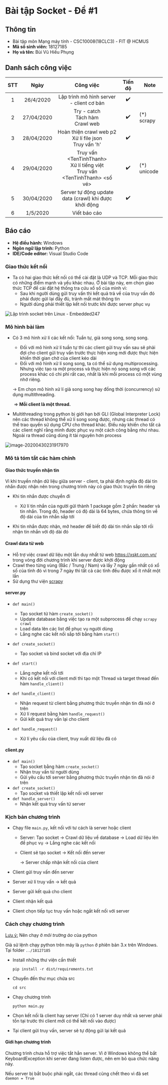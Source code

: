# Bài tập Socket - Đề #1

## Thông tin

* Bài tập môn Mạng máy tính - CSC10008(18CLC3) - FIT @ HCMUS
* **Mã số sinh viên:** 18127185
* **Họ và tên:** Bùi Vũ Hiếu Phụng

## Danh sách công việc

| STT  |    Ngày    |                          Công việc                           |      Tiến độ       | Note        |
| :--: | :--------: | :----------------------------------------------------------: | :----------------: | ----------- |
|  1   | 26/4/2020  |           Lập trình mô hình server - client cơ bản           | :heavy_check_mark: |             |
|  2   | 27/04/2020 |          Try - catch<br /> Tách hàm<br />Crawl web           | :heavy_check_mark: | (*) scrapy  |
|  3   | 28/04/2020 | Hoàn thiện crawl web p2<br />Xử lí file json<br />Truy vấn 'h' | :heavy_check_mark: |             |
|  4   | 29/04/2020 | Truy vấn \<TenTinhThanh\> <br />Xử lí tiếng việt<br />Truy vấn \<TenTinhThanh\> \<số vé\> | :heavy_check_mark: | (*) unicode |
|  5   | 30/04/2020 |    Server tự động update data (crawl) khi được khởi động     | :heavy_check_mark: |             |
|  6   |  1/5/2020  |                         Viết báo cáo                         |                    |             |

<div style="page-break-after: always; break-after: page;"></div>

## Báo cáo

* **Hệ điều hành:** Windows
* **Ngôn ngữ lập trình:** Python
* **IDE/Code editor:** Visual Studio Code

### Giao thức kết nối

* Ta có hai giao thức kết nối có thể cài đặt là UDP và TCP. Mỗi giao thức có những điểm mạnh và yếu khác nhau. Ở bài tập này, em chọn giao thức TCP để cài đặt hệ thống tra cứu xổ số của mình vì:
  * Sau khi người dùng gửi truy vấn thì kết quả trả về của truy vấn đó phải được gửi lại đầy đủ, tránh mất mát thông tin
  * Người dùng phải thiết lập kết nối trước khi được server phục vụ


![Lập trình socket trên Linux - Embedded247](https://sites.google.com/site/embedded247/_/rsrc/1346224832484/npcourse/lap-trinh-c-socket/sockttcp.jpg)

### Mô hình bài làm

* Có 3 mô hình xử lí các kết nối: Tuần tự, giả song song, song song.

  * Đối với mô hình xử lí tuần tự thì các client gửi truy vấn sau sẽ phải đợi cho client gửi truy vấn trước thực hiện xong mới được thực hiện khiến thời gian chờ của client kéo dài
  * Đối với mô hình xử lí song song, ta có thể sử dụng multiprocessing. Nhưng việc tạo ra một process và thực hiện nó song song với các process khác có chi phí rất cao, nhất là khi mỗi process có một vùng nhớ riêng.

  $\rightarrow$ Em chọn mô hình xử lí giả song song hay đồng thời (concurrency) sử dụng multithreading. 

  ​														$\Rightarrow$ **Mỗi client là một thread.**

* Multithreading trong python bị giới hạn bởi GLI (Global Interpreter Lock) nên các thread không thể xử lí song song được, nhưng các thread có thể trao quyền sử dụng CPU cho thread khác. Điều này khiến cho tất cả các client nghĩ rằng mình được phục vụ một cách công bằng như nhau. Ngoài ra thread cũng dùng ít tài nguyên hơn process

![image-20200430231917970](C:\Users\Neo\AppData\Roaming\Typora\typora-user-images\image-20200430231917970.png)

### Mô tả tóm tắt các hàm chính

#### Giao thức truyền nhận tin

Vì khi truyền nhận dữ liệu giữa server - client, ta phải định nghĩa độ dài tin nhắn được nhận nên trong chương trình này có giao thức truyền tin riêng

* Khi tin nhắn được chuyển đi
  * Xử lí tin nhắn của người gửi thành 1 package gồm 2 phần: header và tin nhắn. Trong đó, header có độ dài là 64 bytes, chứa thông tin về độ dài của tin nhắn sắp tới

* Khi tin nhắn được nhận, mở header để biết độ dài tin nhắn sắp tới rồi nhận tin nhắn với độ dài đó 

#### Crawl data từ web

* Hỗ trợ việc crawl dữ liệu một lần duy nhất từ web https://xskt.com.vn/ trong vòng đời chương trình khi server được khởi động
* Crawl theo từng vùng (Bắc / Trung / Nam) và lấy 7 ngày gần nhất có xổ số của tỉnh đó vì trong 7 ngày  thì tất cả các tỉnh đều được xổ ít nhất một lần
* Sử dụng thư viện [scrapy](https://docs.scrapy.org/en/latest/)

#### server.py

* ``def main()`` 
  * Tạo socket từ hàm ``create_socket()``
  * Update database bằng việc tạo ra một subprocess để chạy ``scrapy crawl``
  * Load data lên các list để phục vụ người dùng
  * Lắng nghe các kết nối sắp tới bằng hàm ``start()``

* ``def create_socket()``
  * Tạo socket và bind socket với địa chỉ IP
* ``def start()``
  * Lắng nghe kết nối tới
  * Khi có kết nối với client mới thì tạo một Thread và target thread đến hàm ``handle_client()``
* ``def handle_client()``
  * Nhận request từ client bằng phương thức truyền nhận tin đã nói ở trên
  * Xử lí request bằng hàm ``handle_request()``
  * Gửi kết quả truy vấn lại cho client
* ``def handle_request()``
  * Xử lí yêu cầu của client, truy xuất dữ liệu đã có

#### client.py

* ``def main()``
  * Tạo socket bằng hàm ``create_socket()``
  * Nhận truy vấn từ người dùng
  * Gửi yêu cầu tới server bằng phương thức truyền nhận tin đã nói ở trên
* ``def create_socket()``
  * Tạo socket và thiết lập kết nối với server
* ``def handle_server()``
  * Nhận kết quả truy vấn từ server

### Kịch bản chương trình

* Chạy file ``main.py``, kết nối với tư cách là server hoặc client

  * Server: Tạo socket $\rightarrow$ Crawl dữ liệu về database $\rightarrow$ Load dữ liệu lên để phục vụ $\rightarrow$ Lắng nghe các kết nối

  * Client sẽ tạo socket $\rightarrow$ Kết nối đến server 

    $\rightarrow$ Server chấp nhận kết nối của client

* Client gửi truy vấn đến server

* Server xử lí truy vấn $\rightarrow$ kết quả

* Server gửi kết quả cho client

* Client nhận kết quả

* Client chọn tiếp tục truy vấn hoặc ngắt kết nối với server

### Cách chạy chương trình

<u>Lưu ý:</u> Nên chạy ở *môi trường ảo* của python

Giả sử lệnh chạy python trên máy là ``python`` ở phiên bản 3.x trên Windows. Tại folder ``../18127185``

* Install những thư viện cần thiết

  ``pip install -r dist/requirements.txt``

* Chuyển đến thư mục chứa src

  ``cd src``

* Chạy chương trình

  ``python main.py``

* Chọn kết nối là client hay server (Chỉ có 1 server duy nhất và server phải tồn tại trước thì client mới có thể kết nối vào được)

* Tại client gửi truy vấn, server sẽ tự động gửi lại kết quả

#### Giới hạn chương trình

Chương trình chưa hỗ trợ việc tắt hẳn server. Vì ở Windows không thể bắt KeyboardException khi server đang listen được, nên em bỏ qua chức năng này.

Nếu server bị bắt buộc phải ngắt, các thread cũng chết theo vì đã set ``daemon = True`` 